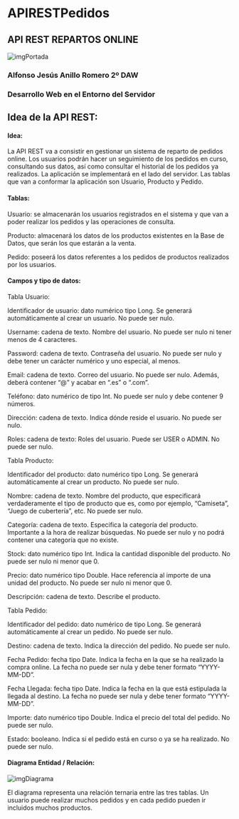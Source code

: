# APIRESTPedidos
## API REST REPARTOS ONLINE

![imgPortada](https://github.com/user-attachments/assets/75db554c-947e-4d1a-8822-439d5bf5e1a9)


### Alfonso Jesús Anillo Romero		2º DAW

### Desarrollo Web en el Entorno del Servidor


## Idea de la API REST:

#### Idea:

La API REST va a consistir en gestionar un sistema de reparto de pedidos online. 
Los usuarios podrán hacer un seguimiento de los pedidos en curso, consultando sus datos, así como consultar el historial de los pedidos ya realizados.
La aplicación se implementará en el lado del servidor.
Las tablas que van a conformar la aplicación son Usuario, Producto y Pedido.




#### Tablas:

Usuario: se almacenarán los usuarios registrados en el sistema y que van a poder realizar los pedidos y las operaciones de consulta.

Producto: almacenará los datos de los productos existentes en la Base de Datos, que serán los que estarán a la venta.

Pedido: poseerá los datos referentes a los pedidos de productos realizados por los usuarios.



#### Campos y tipo de datos:

Tabla Usuario:

Identificador de usuario: dato numérico tipo Long. Se generará automáticamente al crear un usuario. No puede ser nulo.  

Username: cadena de texto. Nombre del usuario. No puede ser nulo ni tener menos de 4 caracteres.

Password: cadena de texto. Contraseña del usuario. No puede ser nulo y debe tener un carácter numérico y uno especial, al menos.

Email: cadena de texto. Correo del usuario. No puede ser nulo. Además, deberá contener “@” y acabar en “.es” o “.com”.

Teléfono: dato numérico de tipo Int. No puede ser nulo y debe contener 9 números.

Dirección: cadena de texto. Indica dónde reside el usuario. No puede ser nulo.

Roles: cadena de texto: Roles del usuario. Puede ser USER o ADMIN. No puede ser nulo.

Tabla Producto:

Identificador del producto: dato numérico tipo Long. Se generará automáticamente al crear un producto. No puede ser nulo.

Nombre: cadena de texto. Nombre del producto, que especificará verdaderamente el tipo de producto que es, como por ejemplo, “Camiseta”, “Juego de cubertería”, etc. No puede ser nulo.

Categoría: cadena de texto. Especifica la categoría del producto. Importante a la hora de realizar búsquedas. No puede ser nulo y no podrá contener una categoría que no existe.

Stock: dato numérico tipo Int. Indica la cantidad disponible del producto. No puede ser nulo ni menor que 0.

Precio: dato numérico tipo Double. Hace referencia al importe de una unidad del producto. No puede ser nulo ni menor que 0.

Descripción: cadena de texto. Describe el producto.

Tabla Pedido:

Identificador del pedido: dato numérico de tipo Long. Se generará automáticamente al crear un pedido. No puede ser nulo.

Destino: cadena de texto. Indica la dirección del pedido. No puede ser nulo.

Fecha Pedido: fecha tipo Date. Indica la fecha en la que se ha realizado la compra online. La fecha no puede ser nula y debe tener formato “YYYY-MM-DD”.

Fecha Llegada: fecha tipo Date. Indica la fecha en la que está estipulada la llegada al destino. La fecha no puede ser nula y debe tener formato “YYYY-MM-DD”.

Importe: dato numérico tipo Double. Indica el precio del total del pedido. No puede ser nulo.

Estado: booleano. Indica si el pedido está en curso o ya se ha realizado. No puede ser nulo.


#### Diagrama Entidad / Relación:
 
![imgDiagrama](https://github.com/user-attachments/assets/49db0d01-f1d7-48a0-be00-1486db7a65cf)


El diagrama representa una relación ternaria entre las tres tablas.
Un usuario puede realizar muchos pedidos y en cada pedido pueden ir incluidos muchos productos.
